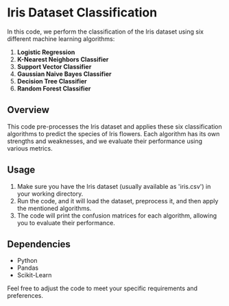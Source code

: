 # Iris Dataset Classification

In this code, we perform the classification of the Iris dataset using six different machine learning algorithms:

1. **Logistic Regression**
2. **K-Nearest Neighbors Classifier**
3. **Support Vector Classifier**
4. **Gaussian Naive Bayes Classifier**
5. **Decision Tree Classifier**
6. **Random Forest Classifier**

## Overview

This code pre-processes the Iris dataset and applies these six classification algorithms to predict the species of Iris flowers. Each algorithm has its own strengths and weaknesses, and we evaluate their performance using various metrics.

## Usage

1. Make sure you have the Iris dataset (usually available as 'iris.csv') in your working directory.
2. Run the code, and it will load the dataset, preprocess it, and then apply the mentioned algorithms.
3. The code will print the confusion matrices for each algorithm, allowing you to evaluate their performance.

## Dependencies

- Python
- Pandas
- Scikit-Learn

Feel free to adjust the code to meet your specific requirements and preferences.
